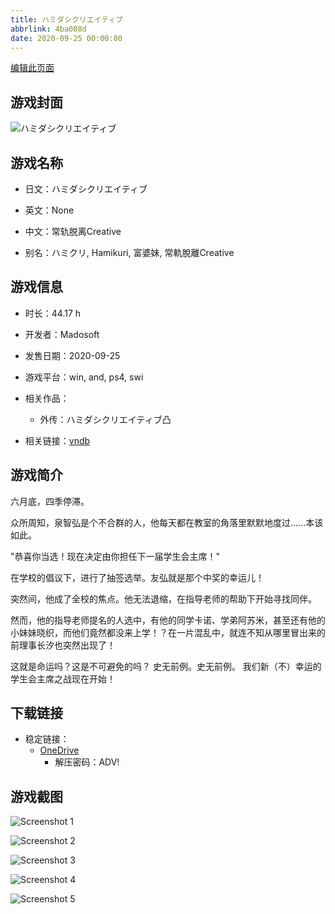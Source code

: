 ```yaml
---
title: ハミダシクリエイティブ
abbrlink: 4ba008d
date: 2020-09-25 00:00:00
---
```

[编辑此页面](https://github.com/ACG-3/ADV3-source/blob/main/source/_posts/games/%E3%83%8F%E3%83%9F%E3%83%80%E3%82%B7%E3%82%AF%E3%83%AA%E3%82%A8%E3%82%A4%E3%83%86%E3%82%A3%E3%83%96.md)

## 游戏封面

![ハミダシクリエイティブ](https://pan.timero.xyz/d/onedrive/img_lib_001/%E3%83%8F%E3%83%9F%E3%83%80%E3%82%B7%E3%82%AF%E3%83%AA%E3%82%A8%E3%82%A4%E3%83%86%E3%82%A3%E3%83%96_cover.avif)


## 游戏名称

- 日文：ハミダシクリエイティブ
- 英文：None
- 中文：常轨脱离Creative

- 别名：ハミクリ, Hamikuri, 富婆妹, 常軌脫離Creative


## 游戏信息

- 时长：44.17 h
- 开发者：Madosoft
- 发售日期：2020-09-25
- 游戏平台：win, and, ps4, swi
- 相关作品：
   - 外传：ハミダシクリエイティブ凸

- 相关链接：[vndb](https://vndb.org/v27449)


## 游戏简介

六月底，四季停滞。

众所周知，泉智弘是个不合群的人，他每天都在教室的角落里默默地度过......本该如此。

"恭喜你当选！现在决定由你担任下一届学生会主席！"

在学校的倡议下，进行了抽签选举。友弘就是那个中奖的幸运儿！

突然间，他成了全校的焦点。他无法退缩，在指导老师的帮助下开始寻找同伴。

然而，他的指导老师提名的人选中，有他的同学卡诺、学弟阿苏米，甚至还有他的小妹妹晓织，而他们竟然都没来上学！？在一片混乱中，就连不知从哪里冒出来的前理事长汐也突然出现了！

这就是命运吗？这是不可避免的吗？
史无前例。史无前例。
我们新（不）幸运的学生会主席之战现在开始！




## 下载链接

- 稳定链接：
    - [OneDrive](https://pan.timero.xyz/onedrive/adv_lib_001/%E3%83%8F%E3%83%9F%E3%83%80%E3%82%B7%E3%82%AF%E3%83%AA%E3%82%A8%E3%82%A4%E3%83%86%E3%82%A3%E3%83%96)
        - 解压密码：ADV!



## 游戏截图


![Screenshot 1](https://pan.timero.xyz/d/onedrive/img_lib_001/%E3%83%8F%E3%83%9F%E3%83%80%E3%82%B7%E3%82%AF%E3%83%AA%E3%82%A8%E3%82%A4%E3%83%86%E3%82%A3%E3%83%96_Screenshot_1.avif)

![Screenshot 2](https://pan.timero.xyz/d/onedrive/img_lib_001/%E3%83%8F%E3%83%9F%E3%83%80%E3%82%B7%E3%82%AF%E3%83%AA%E3%82%A8%E3%82%A4%E3%83%86%E3%82%A3%E3%83%96_Screenshot_2.avif)

![Screenshot 3](https://pan.timero.xyz/d/onedrive/img_lib_001/%E3%83%8F%E3%83%9F%E3%83%80%E3%82%B7%E3%82%AF%E3%83%AA%E3%82%A8%E3%82%A4%E3%83%86%E3%82%A3%E3%83%96_Screenshot_3.avif)

![Screenshot 4](https://pan.timero.xyz/d/onedrive/img_lib_001/%E3%83%8F%E3%83%9F%E3%83%80%E3%82%B7%E3%82%AF%E3%83%AA%E3%82%A8%E3%82%A4%E3%83%86%E3%82%A3%E3%83%96_Screenshot_4.avif)

![Screenshot 5](https://pan.timero.xyz/d/onedrive/img_lib_001/%E3%83%8F%E3%83%9F%E3%83%80%E3%82%B7%E3%82%AF%E3%83%AA%E3%82%A8%E3%82%A4%E3%83%86%E3%82%A3%E3%83%96_Screenshot_5.avif)

